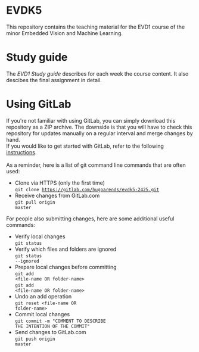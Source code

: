 # EVDK5

This repository contains the teaching material for the EVD1 course of the minor Embedded Vision and Machine Learning.

# Study guide

The *EVD1 Study guide* describes for each week the course content. It also descibes the final assignment in detail.

# Using GitLab

If you're not familiar with using GitLab, you can simply download this repository as a ZIP archive. The downside is that you will have to check this repository for updates manually on a regular interval and merge changes by hand.<br />
If you would like to get started with GitLab, refer to the following [instructions](https://docs.gitlab.com/ee/gitlab-basics/start-using-git.html).<br />
<br />
As a reminder, here is a list of git command line commands that are often used:

* Clone via HTTPS (only the first time)<br />
  <code>git clone https://gitlab.com/hugoarends/evdk5-2425.git</code>
* Receive changes from GitLab.com<br />
  <code>git pull origin master</code>

For people also submitting changes, here are some additional useful commands:

* Verify local changes<br />
  <code>git status</code>
* Verify which files and folders are ignored<br />
  <code>git status --ignored</code>
* Prepare local changes before committing<br />
  <code>git add \<file-name OR folder-name\></code><br />
  <code>git add \<file-name OR folder-name\></code>
* Undo an add operation<br />
  <code>git reset \<file-name OR folder-name\></code></code>
* Commit local changes<br />
  <code>git commit -m "COMMENT TO DESCRIBE THE INTENTION OF THE COMMIT"</code>
* Send changes to GitLab.com<br />
  <code>git push origin master</code>
